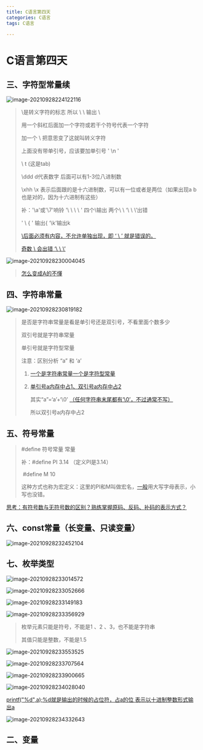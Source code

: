 ```yaml
---
title: C语言第四天
categories: C语言
tags: C语言

---
```


# C语言第四天

## 三、字符型常量续

![image-20210928224122116](http://imgblogslp.test.upcdn.net//picgo/20210928224122.png)

> \是转义字符的标志  所以 \ \ 输出 \ 
>
> 用一个斜杠后面加一个字符或若干个符号代表一个字符
>
> 加一个 \  把意思变了这就叫转义字符
>
> 上面没有带单引号，应该要加单引号 ' \n '
>
> \ t (这是tab) 
>
> \ddd  d代表数字   后面可以有1-3位八进制数 
>
> \xhh  \x 表示后面跟的是十六进制数，可以有一位或者是两位（如果出现a b也是对的，因为十六进制有这些）
>
> 补：'\a'或'\7'响铃       '\ \ \ \ ' 四个\输出 两个\ \     ‘\\ \ \’出错
>
>   ' \ { ' 输出{                   ‘\k’输出k
>
> [\后面必须有内容，不允许单独出现，即 ‘ \ ’ 就是错误的。]()
>
> [奇数 \ 会出错  ‘\ \ \’]() 

![image-20210928230004045](http://imgblogslp.test.upcdn.net//picgo/20210928230004.png)

> [怎么变成A的不懂]()

## 四、字符串常量

![image-20210928230819182](http://imgblogslp.test.upcdn.net//picgo/20210928230819.png)

> 是否是字符串常量是看是单引号还是双引号，不看里面个数多少
>
> 双引号就是字符串常量
>
> 单引号就是字符型常量
>
> 注意：区别分析 “a” 和 ‘a’ 
>
> 1. [一个是字符串常量一个是字符型常量]()
>
> 2. [单引号a内存中占1、双引号a内存中占2]()
>
>    其实“a”=‘a’+‘\0’  [（任何字符串末尾都有‘\0’，不过通常不写）]()
>
>    所以双引号a内存中占2

## 五、符号常量

> #define  符号常量  常量
>
> 补：#define  PI   3.14  （定义PI是3.14）
>
> ​		#define  M   10
>
> 这种方式也称为宏定义：这里的PI和M叫做宏名，[一般]()用大写字母表示，小写也没错。

[思考：有符号数与无符号数的区别？熟练掌握原码、反码、补码的表示方式？]()

## 六、const常量（长变量、只读变量）

![image-20210928232452104](http://imgblogslp.test.upcdn.net//picgo/20210928232452.png)

## 七、枚举类型

![image-20210928233014572](http://imgblogslp.test.upcdn.net//picgo/20210928233014.png)

![image-20210928233052666](http://imgblogslp.test.upcdn.net//picgo/20210928233052.png)

![image-20210928233149183](http://imgblogslp.test.upcdn.net//picgo/20210928233149.png)

![image-20210928233356929](http://imgblogslp.test.upcdn.net//picgo/20210928233356.png)

> 枚举元素只能是符号，不能是1 、2 、3，也不能是字符串
>
> 其值只能是整数，不能是1.5

![image-20210928233553525](http://imgblogslp.test.upcdn.net//picgo/20210928233553.png)

![image-20210928233707564](http://imgblogslp.test.upcdn.net//picgo/20210928233707.png)

![image-20210928233900665](http://imgblogslp.test.upcdn.net//picgo/20210928233900.png)

![image-20210928234028040](http://imgblogslp.test.upcdn.net//picgo/20210928234028.png)

[printf("%d",a);%d就是输出的时候的占位符，占a的位 表示以十进制整数形式输出a]()

![image-20210928234332643](http://imgblogslp.test.upcdn.net//picgo/20210928234332.png)

## 二、变量